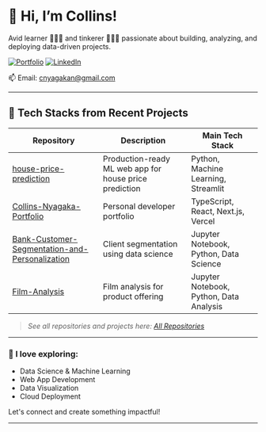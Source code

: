 # 👋 Hi, I’m Collins!
Avid learner 🧑🏾‍💻 and tinkerer 👷🏾‍♂️ passionate about building, analyzing, and deploying data-driven projects.

[![Portfolio](https://img.shields.io/badge/Portfolio-Visit%20Now-blue?style=for-the-badge&logo=vercel)](https://collins-nyagaka-portfolio.vercel.app/)
[![LinkedIn](https://img.shields.io/badge/LinkedIn-Connect-blue?style=for-the-badge&logo=linkedin)](https://linkedin.com/in/collinsnyagaka001)

📫 Email: cnyagakan@gmail.com

---

## 🔧 Tech Stacks from Recent Projects

| Repository | Description | Main Tech Stack |
|------------|-------------|-----------------|
| [house-price-prediction](https://github.com/CollinsNyatundo/house-price-prediction) | Production-ready ML web app for house price prediction | Python, Machine Learning, Streamlit |
| [Collins-Nyagaka-Portfolio](https://github.com/CollinsNyatundo/Collins-Nyagaka-Portfolio) | Personal developer portfolio | TypeScript, React, Next.js, Vercel |
| [Bank-Customer-Segmentation-and-Personalization](https://github.com/CollinsNyatundo/Bank-Customer-Segmentation-and-Personalization) | Client segmentation using data science | Jupyter Notebook, Python, Data Science |
| [Film-Analysis](https://github.com/CollinsNyatundo/Film-Analysis) | Film analysis for product offering | Jupyter Notebook, Python, Data Analysis |

> _See all repositories and projects here: [All Repositories](https://github.com/search?q=user%3ACollinsNyatundo&sort=updated&order=desc&type=Repositories)_

---

### 🚀 I love exploring:
- Data Science & Machine Learning
- Web App Development
- Data Visualization
- Cloud Deployment

Let's connect and create something impactful!

---



<!---
CollinsNyatundo/CollinsNyatundo is a ✨ special ✨ repository because its `README.md` (this file) appears on your GitHub profile.
You can click the Preview link to take a look at your changes.
--->
